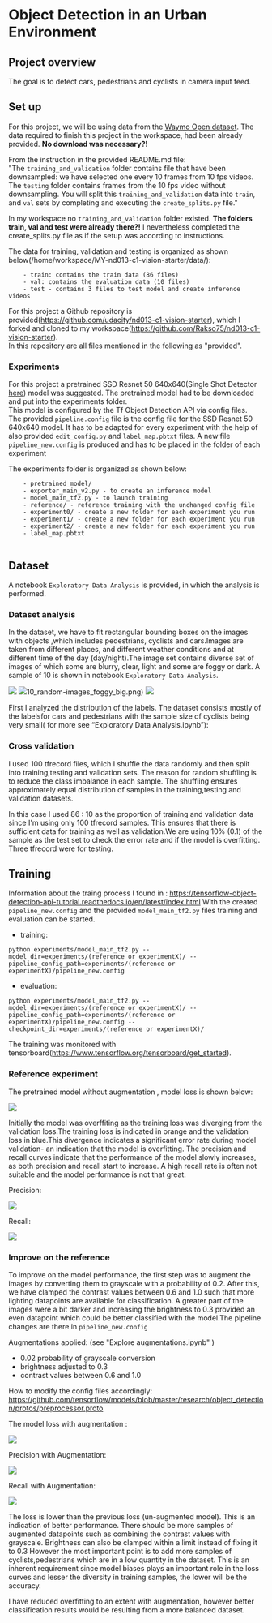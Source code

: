 # Object Detection in an Urban Environment

## Project overview
The goal is to detect cars, pedestrians and cyclists in camera input feed.  

## Set up

For this project, we will be using data from the [Waymo Open dataset](https://waymo.com/open/).
The data required to finish this project in the workspace, had been already provided. **No download was necessary?!**  

From the instruction in the provided README.md file:  
"The `training_and_validation` folder contains file that have been downsampled: we have selected one every 10 frames from 10 fps videos.  The `testing` folder contains frames from the 10 fps video without downsampling. You will split this `training_and_validation` data into `train`, and `val` sets by completing and executing the `create_splits.py` file."  

In my workspace no `training_and_validation` folder existed. **The folders train, val and test were already there?!**
I nevertheless completed the create_splits.py file as if the setup was according to instructions.  
  
The data for training, validation and testing is organized as shown below(/home/workspace/MY-nd013-c1-vision-starter/data/):
```
    - train: contains the train data (86 files)
    - val: contains the evaluation data (10 files)
    - test - contains 3 files to test model and create inference videos
```
For this project a Github repository is provided(https://github.com/udacity/nd013-c1-vision-starter), which I forked and cloned to my workspace(https://github.com/Rakso75/nd013-c1-vision-starter).  
In this repository are all files mentioned  in the following as  "provided".  

### Experiments

For this project a pretrained SSD Resnet 50 640x640(Single Shot Detector  [here](https://arxiv.org/pdf/1512.02325.pdf)) model was suggested.
The pretrained model had to be downloaded and put into the experiments folder.  
This model is configured by the Tf Object Detection API via config files.  
The provided `pipeline.config` file is the config file for the SSD Resnet 50 640x640 model.
 It has to be adapted for every experiment with the help of also provided `edit_config.py` and `label_map.pbtxt` files. 
 A new file `pipeline_new.config` is produced and has to be placed in the folder of each experiment  
 
The experiments folder is organized as shown below:
```
    - pretrained_model/
    - exporter_main_v2.py - to create an inference model
    - model_main_tf2.py - to launch training
    - reference/ - reference training with the unchanged config file
    - experiment0/ - create a new folder for each experiment you run
    - experiment1/ - create a new folder for each experiment you run
    - experiment2/ - create a new folder for each experiment you run
    - label_map.pbtxt
    
```

## Dataset
A notebook `Exploratory Data Analysis`  is provided, in which the analysis is performed.  

### Dataset analysis
In the dataset, we have to fit rectangular bounding boxes on the images with objects ,which includes pedestrians, cyclists and cars.Images are taken from different places, and different weather conditions and at different time of the day (day/night).The image set contains diverse set of images of which some are blurry, clear, light and some are foggy or dark. A sample of 10 is shown in notebook `Exploratory Data Analysis`.  

![](images/10-random-images-9_night.png.jpg)
![](images/)10_random-images_foggy_big.png)
![](images/10_random-images_foggy_big.png)  

First I analyzed the distribution of the labels. The dataset consists mostly of the labelsfor cars and pedestrians with the sample size of cyclists being very small(  for more see “Exploratory Data Analysis.ipynb”):


### Cross validation
I used 100 tfrecord files, which I shuffle the data randomly and then split into training,testing and validation sets. The reason for random shuffling is to reduce the class imbalance in each sample. The shuffling ensures approximately equal distribution of samples in the training,testing and validation datasets.

In this case I used 86 : 10 as the proportion of training and validation data since I'm using only 100 tfrecord samples. This ensures that there is sufficient data for training as well as validation.We are using 10% (0.1) of the sample as the test set to check the error rate and if the model is overfitting. Three tfrecord were for testing.

## Training
Information about the traing process I found in : https://tensorflow-object-detection-api-tutorial.readthedocs.io/en/latest/index.html 
With the created `pipeline_new.config`  and the provided `model_main_tf2.py` files training and evaluation can be started.

* training:
```
python experiments/model_main_tf2.py --model_dir=experiments/(reference or experimentX)/ --pipeline_config_path=experiments/(reference or experimentX)/pipeline_new.config
```
* evaluation:
```
python experiments/model_main_tf2.py --model_dir=experiments/(reference or experimentX)/ --pipeline_config_path=experiments/(reference or experimentX)/pipeline_new.config --checkpoint_dir=experiments/(reference or experimentX)/
```
The training was monitored with  tensorboard(https://www.tensorflow.org/tensorboard/get_started).  

### Reference experiment
The pretrained model  without augmentation , model loss is shown below:  

![](images/Tensorboard_reference_Scalars.jpg)

Initially the model was overffiting as the training loss was diverging from the validation loss.The training loss is indicated in orange and the validation loss in blue.This divergence indicates a significant error rate during model validation- an indication that the model is overfitting.
The precision and recall curves indicate that the performance of the model slowly increases, as both precision and recall start to increase. A high recall rate is often not suitable and the model performance is not that great.  

Precision:  

![](images/Tensorboard_reference_Precision.jpg)  

Recall:  

![](images/Tensorboard_reference_Recall.jpg) 


### Improve on the reference
To improve on the model performance, the first step was to augment the images by converting them to grayscale with a probability of 0.2. After this, we have clamped the contrast values between 0.6 and 1.0 such that more lighting datapoints are available for classification. A greater part of the images were a bit darker and increasing the brightness to 0.3 provided an even datapoint which could be better classified with the model.The pipeline changes are there in ```pipeline_new.config```

Augmentations applied: (see "Explore augmentations.ipynb" )

- 0.02 probability of grayscale conversion
- brightness adjusted to 0.3
- contrast values between 0.6 and 1.0  
  
How to modify the config files accordingly: https://github.com/tensorflow/models/blob/master/research/object_detection/protos/preprocessor.proto
  

The model loss with augmentation :  

![](images/Tensorboard_experiment1_Scalars.jpg)

Precision with Augmentation:  

![](images/Tensorboard_experiment1_Precision.jpg)  

Recall with Augmentation:

![](images/Tensorboard_experiment1_Recall.jpg)  

The loss is lower than the previous loss (un-augmented model). This is an indication of better performance. There should be more samples of augmented datapoints such as
combining the contrast values with grayscale. Brightness can also be clamped within a limit instead of fixing it to 0.3
However the most important point is to add more samples of cyclists,pedestrians which are in a low quantity in the dataset. This is an inherent requirement since model biases plays an important role in the loss curves and lesser the diversity in training samples, the lower will be the accuracy. 

I have reduced overfitting to an extent with augmentation, however better classification results would be resulting from a more balanced dataset.



